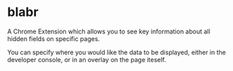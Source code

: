 # blabr


A Chrome Extension which allows you to see key information about all hidden fields on specific pages.

You can specify where you would like the data to be displayed, either in the developer console, or in an overlay on the page iteself.
